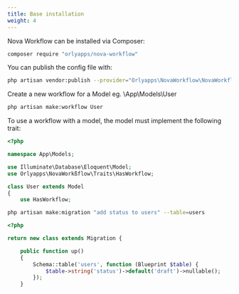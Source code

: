 ```yaml
---
title: Base installation
weight: 4
---
```


Nova Workflow can be installed via Composer:

```bash
composer require "orlyapps/nova-workflow"
```

You can publish the config file with:

```bash
php artisan vendor:publish --provider="Orlyapps\NovaWorkflow\NovaWorkflowServiceProvider"
```

Create a new workflow for a Model eg. \App\Models\User

```bash
php artisan make:workflow User
```

To use a workflow with a model, the model must implement the following trait:

```php
<?php

namespace App\Models;

use Illuminate\Database\Eloquent\Model;
use Orlyapps\NovaWorkßflow\Traits\HasWorkflow;

class User extends Model
{
    use HasWorkflow;
```

```bash
php artisan make:migration "add status to users" --table=users
```
```php
<?php

return new class extends Migration {

    public function up()
    {
        Schema::table('users', function (Blueprint $table) {
            $table->string('status')->default('draft')->nullable();
        });
    }
```
